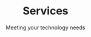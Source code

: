 ---
layout: page
title: Services
jumbotitle: Services
subtitle: Meeting your technology needs
order: 3
---